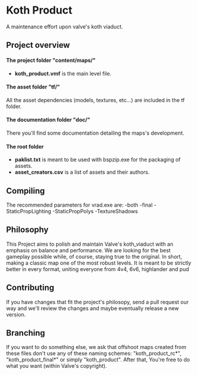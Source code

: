 # Koth Product

A maintenance effort upon valve's koth viaduct.
## Project overview
#### The project folder "content/maps/"
- **koth_product.vmf** is the main level file.

#### The asset folder "tf/"
All the asset dependencies (models, textures, etc...) are included in the tf folder.

#### The documentation folder "doc/"
There you'll find some documentation detailing the maps's development.

#### The root folder
- **paklist.txt** is meant to be used with bspzip.exe for the packaging of assets.
- **asset_creators.csv** is a list of assets and their authors.

## Compiling
The recommended parameters for vrad.exe are: -both -final -StaticPropLighting -StaticPropPolys -TextureShadows

## Philosophy
This Project aims to polish and maintain Valve's koth_viaduct with an emphasis on balance and performance. We are looking for the best gameplay possible while, of course, staying true to the original. In short, making a classic map one of the most robust levels. It is meant to be strictly better in every format, uniting everyone from 4v4, 6v6, highlander and pud

## Contributing
If you have changes that fit the project's philosopy, send a pull request our way and we'll review the changes and maybe eventually release a new version.

## Branching
If you want to do something else, we ask that offshoot maps created from these files don't use any of these naming schemes:
"koth_product_rc*", "koth_product_final*" or simply "koth_product".
After that, You're free to do what you want (within Valve's copyright).
